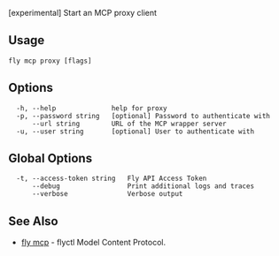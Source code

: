 [experimental] Start an MCP proxy client


## Usage
~~~
fly mcp proxy [flags]
~~~

## Options

~~~
  -h, --help              help for proxy
  -p, --password string   [optional] Password to authenticate with
      --url string        URL of the MCP wrapper server
  -u, --user string       [optional] User to authenticate with
~~~

## Global Options

~~~
  -t, --access-token string   Fly API Access Token
      --debug                 Print additional logs and traces
      --verbose               Verbose output
~~~

## See Also

* [fly mcp](/docs/flyctl/mcp/)	 - flyctl Model Content Protocol.

